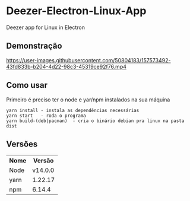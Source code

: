 # Deezer-Electron-Linux-App
Deezer app for Linux in Electron

## Demonstração
https://user-images.githubusercontent.com/50804183/157573492-43fd833b-b204-4d22-98c3-45319ce92f76.mp4

## Como usar

Primeiro é preciso ter o node e yar/npm instalados na sua máquina
```
yarn install - instala as dependências necessárias
yarn start   - roda o programa
yarn build-(deb|pacman)  - cria o binário debian pra linux na pasta dist
```




## Versões

<table>
  <tr>
    <th>Nome</th>
    <th>Versão</th>
  </tr>
  <tr>
    <td>Node</td>
    <td>v14.0.0</td>
  </tr>
   <tr>
    <td>yarn</td>
    <td>1.22.17</td>
  </tr>
   <tr>
    <td>npm</td>
    <td>6.14.4</td>
  </tr>
</table>
